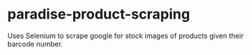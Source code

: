 # paradise-product-scraping
Uses Selenium to scrape google for stock images of products given their barcode number.
